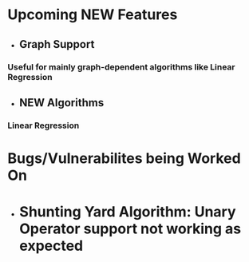 # Upcoming **NEW** Features
* ## Graph Support
### Useful for mainly graph-dependent algorithms like Linear Regression
* ## NEW Algorithms
### Linear Regression

# Bugs/Vulnerabilites being Worked On
* # Shunting Yard Algorithm: Unary Operator support not working as expected
